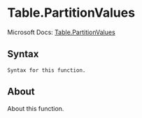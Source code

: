 ---
---

# Table.PartitionValues

Microsoft Docs: [Table.PartitionValues](https://docs.microsoft.com/en-us/powerquery-m/table-partitionvalues)

## Syntax

```powerquery-m
Syntax for this function.
```

## About

About this function.

